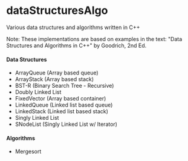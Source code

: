 # dataStructuresAlgo
Various data structures and algorithms written in C++

Note: These implementations are based on examples in the text: "Data Structures and Algorithms in C++" by Goodrich, 2nd Ed.

#### Data Structures
* ArrayQueue (Array based queue)
* ArrayStack (Array based stack) 
* BST-R (Binary Search Tree - Recursive)
* Doubly Linked List
* FixedVector (Array based container)
* LinkedQueue (Linked list based queue)
* LinkedStack (Linked list based stack)
* Singly Linked List
* SNodeList (Singly Linked List w/ Iterator)

#### Algorithms
* Mergesort
